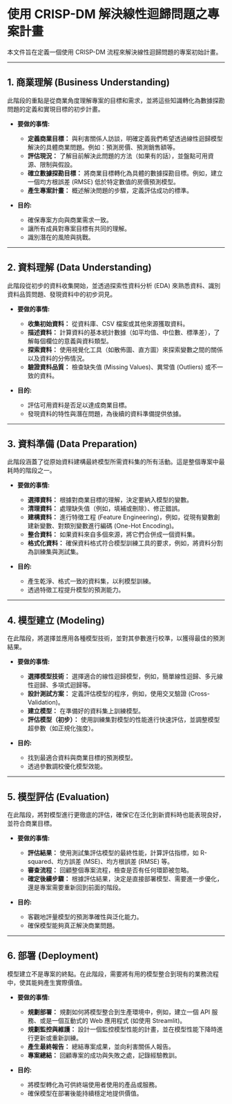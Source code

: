 # 使用 CRISP-DM 解決線性迴歸問題之專案計畫

本文件旨在定義一個使用 CRISP-DM 流程來解決線性迴歸問題的專案初始計畫。

---

## 1. 商業理解 (Business Understanding)

此階段的重點是從商業角度理解專案的目標和需求，並將這些知識轉化為數據探勘問題的定義和實現目標的初步計畫。

- **要做的事情:**
    - **定義商業目標：** 與利害關係人訪談，明確定義我們希望透過線性迴歸模型解決的具體商業問題。例如：預測房價、預測銷售額等。
    - **評估現況：** 了解目前解決此問題的方法（如果有的話），並盤點可用資源、限制與假設。
    - **確立數據探勘目標：** 將商業目標轉化為具體的數據探勘目標。例如，建立一個均方根誤差 (RMSE) 低於特定數值的房價預測模型。
    - **產生專案計畫：** 概述解決問題的步驟，定義評估成功的標準。

- **目的:**
    - 確保專案方向與商業需求一致。
    - 讓所有成員對專案目標有共同的理解。
    - 識別潛在的風險與挑戰。

---

## 2. 資料理解 (Data Understanding)

此階段從初步的資料收集開始，並透過探索性資料分析 (EDA) 來熟悉資料、識別資料品質問題、發現資料中的初步洞見。

- **要做的事情:**
    - **收集初始資料：** 從資料庫、CSV 檔案或其他來源獲取資料。
    - **描述資料：** 計算資料的基本統計數據（如平均值、中位數、標準差），了解每個欄位的意義與資料類型。
    - **探索資料：** 使用視覺化工具（如散佈圖、直方圖）來探索變數之間的關係以及資料的分佈情況。
    - **驗證資料品質：** 檢查缺失值 (Missing Values)、異常值 (Outliers) 或不一致的資料。

- **目的:**
    - 評估可用資料是否足以達成商業目標。
    - 發現資料的特性與潛在問題，為後續的資料準備提供依據。

---

## 3. 資料準備 (Data Preparation)

此階段涵蓋了從原始資料建構最終模型所需資料集的所有活動。這是整個專案中最耗時的階段之一。

- **要做的事情:**
    - **選擇資料：** 根據對商業目標的理解，決定要納入模型的變數。
    - **清理資料：** 處理缺失值（例如，填補或刪除）、修正錯誤。
    - **建構資料：** 進行特徵工程 (Feature Engineering)，例如，從現有變數創建新變數、對類別變數進行編碼 (One-Hot Encoding)。
    - **整合資料：** 如果資料來自多個來源，將它們合併成一個資料集。
    - **格式化資料：** 確保資料格式符合模型訓練工具的要求，例如，將資料分割為訓練集與測試集。

- **目的:**
    - 產生乾淨、格式一致的資料集，以利模型訓練。
    - 透過特徵工程提升模型的預測能力。

---

## 4. 模型建立 (Modeling)

在此階段，將選擇並應用各種模型技術，並對其參數進行校準，以獲得最佳的預測結果。

- **要做的事情:**
    - **選擇模型技術：** 選擇適合的線性迴歸模型，例如，簡單線性迴歸、多元線性迴歸、多項式迴歸等。
    - **設計測試方案：** 定義評估模型的程序，例如，使用交叉驗證 (Cross-Validation)。
    - **建立模型：** 在準備好的資料集上訓練模型。
    - **評估模型（初步）：** 使用訓練集對模型的性能進行快速評估，並調整模型超參數（如正規化強度）。

- **目的:**
    - 找到最適合資料與商業目標的預測模型。
    - 透過參數調校優化模型效能。

---

## 5. 模型評估 (Evaluation)

在此階段，將對模型進行更徹底的評估，確保它在泛化到新資料時也能表現良好，並符合商業目標。

- **要做的事情:**
    - **評估結果：** 使用測試集評估模型的最終性能，計算評估指標，如 R-squared、均方誤差 (MSE)、均方根誤差 (RMSE) 等。
    - **審查流程：** 回顧整個專案流程，檢查是否有任何環節被忽略。
    - **確定後續步驟：** 根據評估結果，決定是直接部署模型、需要進一步優化，還是專案需要重新回到前面的階段。

- **目的:**
    - 客觀地評量模型的預測準確性與泛化能力。
    - 確保模型能夠真正解決商業問題。

---

## 6. 部署 (Deployment)

模型建立不是專案的終點。在此階段，需要將有用的模型整合到現有的業務流程中，使其能夠產生實際價值。

- **要做的事情:**
    - **規劃部署：** 規劃如何將模型整合到生產環境中，例如，建立一個 API 服務、或是一個互動式的 Web 應用程式 (如使用 Streamlit)。
    - **規劃監控與維護：** 設計一個監控模型性能的計畫，並在模型性能下降時進行更新或重新訓練。
    - **產生最終報告：** 總結專案成果，並向利害關係人報告。
    - **專案總結：** 回顧專案的成功與失敗之處，記錄經驗教訓。

- **目的:**
    - 將模型轉化為可供終端使用者使用的產品或服務。
    - 確保模型在部署後能持續穩定地提供價值。
